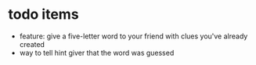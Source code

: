 # todo items

* feature: give a five-letter word to your friend with clues you've already created
* way to tell hint giver that the word was guessed
